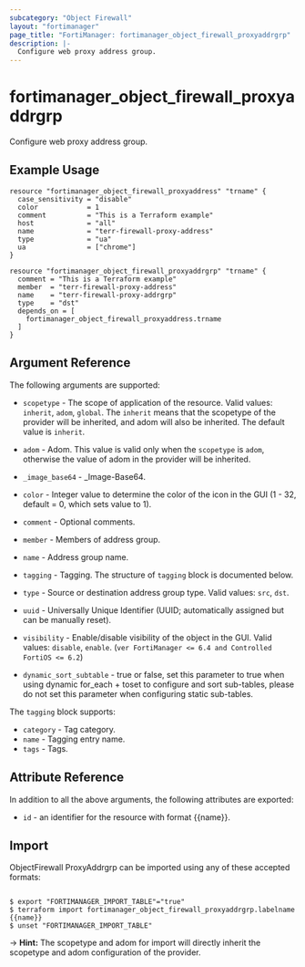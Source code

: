 ```yaml
---
subcategory: "Object Firewall"
layout: "fortimanager"
page_title: "FortiManager: fortimanager_object_firewall_proxyaddrgrp"
description: |-
  Configure web proxy address group.
---
```


# fortimanager_object_firewall_proxyaddrgrp
Configure web proxy address group.

## Example Usage

```hcl
resource "fortimanager_object_firewall_proxyaddress" "trname" {
  case_sensitivity = "disable"
  color            = 1
  comment          = "This is a Terraform example"
  host             = "all"
  name             = "terr-firewall-proxy-address"
  type             = "ua"
  ua               = ["chrome"]
}

resource "fortimanager_object_firewall_proxyaddrgrp" "trname" {
  comment = "This is a Terraform example"
  member  = "terr-firewall-proxy-address"
  name    = "terr-firewall-proxy-addrgrp"
  type    = "dst"
  depends_on = [
    fortimanager_object_firewall_proxyaddress.trname
  ]
}
```

## Argument Reference


The following arguments are supported:

* `scopetype` - The scope of application of the resource. Valid values: `inherit`, `adom`, `global`. The `inherit` means that the scopetype of the provider will be inherited, and adom will also be inherited. The default value is `inherit`.
* `adom` - Adom. This value is valid only when the `scopetype` is `adom`, otherwise the value of adom in the provider will be inherited.

* `_image_base64` - _Image-Base64.
* `color` - Integer value to determine the color of the icon in the GUI (1 - 32, default = 0, which sets value to 1).
* `comment` - Optional comments.
* `member` - Members of address group.
* `name` - Address group name.
* `tagging` - Tagging. The structure of `tagging` block is documented below.
* `type` - Source or destination address group type. Valid values: `src`, `dst`.

* `uuid` - Universally Unique Identifier (UUID; automatically assigned but can be manually reset).
* `visibility` - Enable/disable visibility of the object in the GUI. Valid values: `disable`, `enable`.
 (`ver FortiManager <= 6.4 and Controlled FortiOS <= 6.2`)
* `dynamic_sort_subtable` - true or false, set this parameter to true when using dynamic for_each + toset to configure and sort sub-tables, please do not set this parameter when configuring static sub-tables.

The `tagging` block supports:

* `category` - Tag category.
* `name` - Tagging entry name.
* `tags` - Tags.


## Attribute Reference

In addition to all the above arguments, the following attributes are exported:
* `id` - an identifier for the resource with format {{name}}.

## Import

ObjectFirewall ProxyAddrgrp can be imported using any of these accepted formats:
```

$ export "FORTIMANAGER_IMPORT_TABLE"="true"
$ terraform import fortimanager_object_firewall_proxyaddrgrp.labelname {{name}}
$ unset "FORTIMANAGER_IMPORT_TABLE"
```
-> **Hint:** The scopetype and adom for import will directly inherit the scopetype and adom configuration of the provider.
